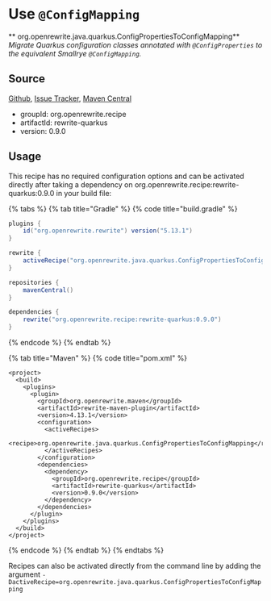 # Use `@ConfigMapping`

** org.openrewrite.java.quarkus.ConfigPropertiesToConfigMapping**
_Migrate Quarkus configuration classes annotated with `@ConfigProperties` to the equivalent Smallrye `@ConfigMapping`._

## Source

[Github](https://github.com/openrewrite/rewrite-quarkus), [Issue Tracker](https://github.com/openrewrite/rewrite-quarkus/issues), [Maven Central](https://search.maven.org/artifact/org.openrewrite.recipe/rewrite-quarkus/0.9.0/jar)

* groupId: org.openrewrite.recipe
* artifactId: rewrite-quarkus
* version: 0.9.0


## Usage

This recipe has no required configuration options and can be activated directly after taking a dependency on org.openrewrite.recipe:rewrite-quarkus:0.9.0 in your build file:

{% tabs %}
{% tab title="Gradle" %}
{% code title="build.gradle" %}
```groovy
plugins {
    id("org.openrewrite.rewrite") version("5.13.1")
}

rewrite {
    activeRecipe("org.openrewrite.java.quarkus.ConfigPropertiesToConfigMapping")
}

repositories {
    mavenCentral()
}

dependencies {
    rewrite("org.openrewrite.recipe:rewrite-quarkus:0.9.0")
}
```
{% endcode %}
{% endtab %}

{% tab title="Maven" %}
{% code title="pom.xml" %}
```markup
<project>
  <build>
    <plugins>
      <plugin>
        <groupId>org.openrewrite.maven</groupId>
        <artifactId>rewrite-maven-plugin</artifactId>
        <version>4.13.1</version>
        <configuration>
          <activeRecipes>
            <recipe>org.openrewrite.java.quarkus.ConfigPropertiesToConfigMapping</recipe>
          </activeRecipes>
        </configuration>
        <dependencies>
          <dependency>
            <groupId>org.openrewrite.recipe</groupId>
            <artifactId>rewrite-quarkus</artifactId>
            <version>0.9.0</version>
          </dependency>
        </dependencies>
      </plugin>
    </plugins>
  </build>
</project>
```
{% endcode %}
{% endtab %}
{% endtabs %}

Recipes can also be activated directly from the command line by adding the argument `-DactiveRecipe=org.openrewrite.java.quarkus.ConfigPropertiesToConfigMapping`
